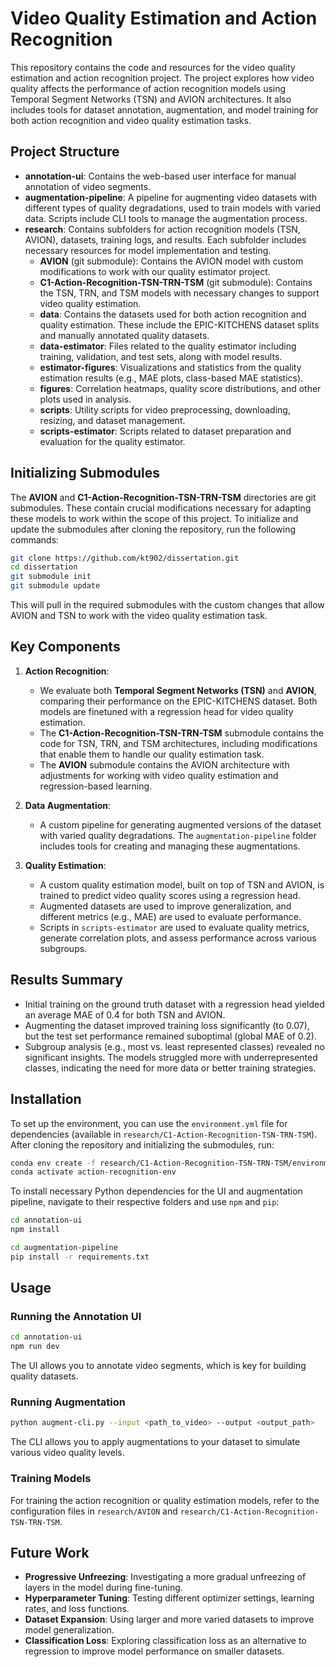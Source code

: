 # Video Quality Estimation and Action Recognition

This repository contains the code and resources for the video quality estimation and action recognition project. The project explores how video quality affects the performance of action recognition models using Temporal Segment Networks (TSN) and AVION architectures. It also includes tools for dataset annotation, augmentation, and model training for both action recognition and video quality estimation tasks.

## Project Structure

- **annotation-ui**: Contains the web-based user interface for manual annotation of video segments. 
- **augmentation-pipeline**: A pipeline for augmenting video datasets with different types of quality degradations, used to train models with varied data. Scripts include CLI tools to manage the augmentation process.
- **research**: Contains subfolders for action recognition models (TSN, AVION), datasets, training logs, and results. Each subfolder includes necessary resources for model implementation and testing.
    - **AVION** (git submodule): Contains the AVION model with custom modifications to work with our quality estimator project.
    - **C1-Action-Recognition-TSN-TRN-TSM** (git submodule): Contains the TSN, TRN, and TSM models with necessary changes to support video quality estimation.
    - **data**: Contains the datasets used for both action recognition and quality estimation. These include the EPIC-KITCHENS dataset splits and manually annotated quality datasets.
    - **data-estimator**: Files related to the quality estimator including training, validation, and test sets, along with model results.
    - **estimator-figures**: Visualizations and statistics from the quality estimation results (e.g., MAE plots, class-based MAE statistics).
    - **figures**: Correlation heatmaps, quality score distributions, and other plots used in analysis.
    - **scripts**: Utility scripts for video preprocessing, downloading, resizing, and dataset management.
    - **scripts-estimator**: Scripts related to dataset preparation and evaluation for the quality estimator.

## Initializing Submodules

The **AVION** and **C1-Action-Recognition-TSN-TRN-TSM** directories are git submodules. These contain crucial modifications necessary for adapting these models to work within the scope of this project. To initialize and update the submodules after cloning the repository, run the following commands:

```bash
git clone https://github.com/kt902/dissertation.git
cd dissertation
git submodule init
git submodule update
```

This will pull in the required submodules with the custom changes that allow AVION and TSN to work with the video quality estimation task.

## Key Components

1. **Action Recognition**: 
   - We evaluate both **Temporal Segment Networks (TSN)** and **AVION**, comparing their performance on the EPIC-KITCHENS dataset. Both models are finetuned with a regression head for video quality estimation. 
   - The **C1-Action-Recognition-TSN-TRN-TSM** submodule contains the code for TSN, TRN, and TSM architectures, including modifications that enable them to handle our quality estimation task.
   - The **AVION** submodule contains the AVION architecture with adjustments for working with video quality estimation and regression-based learning.

2. **Data Augmentation**:
   - A custom pipeline for generating augmented versions of the dataset with varied quality degradations. The `augmentation-pipeline` folder includes tools for creating and managing these augmentations.

3. **Quality Estimation**:
   - A custom quality estimation model, built on top of TSN and AVION, is trained to predict video quality scores using a regression head.
   - Augmented datasets are used to improve generalization, and different metrics (e.g., MAE) are used to evaluate performance. 
   - Scripts in `scripts-estimator` are used to evaluate quality metrics, generate correlation plots, and assess performance across various subgroups.

## Results Summary

- Initial training on the ground truth dataset with a regression head yielded an average MAE of 0.4 for both TSN and AVION.
- Augmenting the dataset improved training loss significantly (to 0.07), but the test set performance remained suboptimal (global MAE of 0.2).
- Subgroup analysis (e.g., most vs. least represented classes) revealed no significant insights. The models struggled more with underrepresented classes, indicating the need for more data or better training strategies.

## Installation

To set up the environment, you can use the `environment.yml` file for dependencies (available in `research/C1-Action-Recognition-TSN-TRN-TSM`). After cloning the repository and initializing the submodules, run:

```bash
conda env create -f research/C1-Action-Recognition-TSN-TRN-TSM/environment.yml
conda activate action-recognition-env
```

To install necessary Python dependencies for the UI and augmentation pipeline, navigate to their respective folders and use `npm` and `pip`:

```bash
cd annotation-ui
npm install

cd augmentation-pipeline
pip install -r requirements.txt
```

## Usage

### Running the Annotation UI
```bash
cd annotation-ui
npm run dev
```
The UI allows you to annotate video segments, which is key for building quality datasets.

### Running Augmentation
```bash
python augment-cli.py --input <path_to_video> --output <output_path>
```
The CLI allows you to apply augmentations to your dataset to simulate various video quality levels.

### Training Models
For training the action recognition or quality estimation models, refer to the configuration files in `research/AVION` and `research/C1-Action-Recognition-TSN-TRN-TSM`.

## Future Work

- **Progressive Unfreezing**: Investigating a more gradual unfreezing of layers in the model during fine-tuning.
- **Hyperparameter Tuning**: Testing different optimizer settings, learning rates, and loss functions.
- **Dataset Expansion**: Using larger and more varied datasets to improve model generalization.
- **Classification Loss**: Exploring classification loss as an alternative to regression to improve model performance on smaller datasets.

